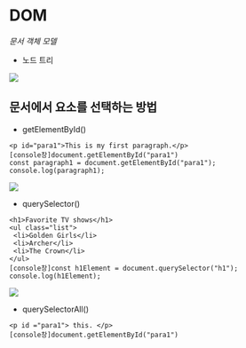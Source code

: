 # DOM
 <em> 문서 객체 모델 </em>  <br>
* 노드 트리 <br>
<img src=https://www.freecodecamp.org/news/content/images/size/w1000/2021/09/Document.jpg>
<br>

## 문서에서 요소를 선택하는 방법
+ getElementById()
```
<p id="para1">This is my first paragraph.</p>
[console창]document.getElementById("para1")
const paragraph1 = document.getElementById("para1");
console.log(paragraph1);
```
<img src=https://www.freecodecamp.org/news/content/images/2021/09/Screen-Sho
     t-2021-09-26-at-2.25.49-PM.png>
+ querySelector()
 ```
<h1>Favorite TV shows</h1>
<ul class="list">
  <li>Golden Girls</li>
  <li>Archer</li>
  <li>The Crown</li>
</ul>
[console창]const h1Element = document.querySelector("h1");
console.log(h1Element);
```
<img src=https://www.freecodecamp.org/news/content/images/2021/09/Screen-Shot-2021-09-26-at-3.15.59-PM.png>

+ querySelectorAll()
```
<p id ="para1"> this. </p>
[console창]document.getElementById("para1")
```
